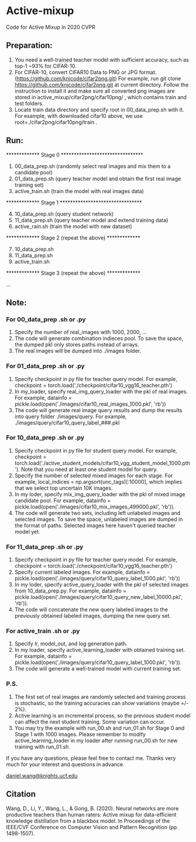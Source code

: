 # Active-mixup
Code for Active Mixup in 2020 CVPR

## Preparation:
1. You need a well-trained teacher model with sufficient accuracy, such as top-1 ~93% for CIFAR-10.
2. For CIFAR-10, convert CIFAR10 Data to PNG or JPG format. (https://github.com/knjcode/cifar2png.git) For example, run git clone https://github.com/knjcode/cifar2png.git at current directory. Follow the instruction to install it and make sure all converted png images are stored in active_mixup/cifar2png/cifar10png/ , which contains train and test folders.
3. Locate train data directory and specify root in 00_data_prep.sh with it. For example, with downloaded cifar10 above, we use root=./cifar2png/cifar10png/train .

## Run:
************* Stage 0 ********************************

1. 00_data_prep.sh (randomly select real images and mix them to a candidate pool)
2. 01_data_prep.sh (query teacher model and obtain the first real image training set)
3. active_train.sh (train the model with real images data)

************* Stage 1 ********************************

4. 10_data_prep.sh (query student network)
5. 11_data_prep.sh (query teacher model and extend training data)
6. active_rain.sh  (train the model with new dataset)

************* Stage 2 (repeat the above) *************

7. 10_data_prep.sh
8. 11_data_prep.sh
9. active_train.sh

************* Stage 3 (repeat the above) *************

...


## Note:
### For 00_data_prep .sh or .py
1. Specify the number of real_images with 1000, 2000, ...
2. The code will generate combination indieces pool. To save the space, the dumped pkl only stores paths instead of arrays.
3. The real images will be dumped into ./images folder.

### For 01_data_prep .sh or .py
1. Specify checkpoint in py file for teacher query model. For example, checkpoint = torch.load('./checkpoint/cifar10_vgg16_teacher.pth')
2. In my_loader, specify real_img_query_loader with the pkl of real images. For example, datainfo = pickle.load(open('./images/cifar10_real_images_1000.pkl', 'rb'))
3. The code will generate real image query results and dump the results into query folder ./images/query. For example, ./images/query/cifar10_query_label_###.pkl  

### For 10_data_prep .sh or .py
1. Specify checkpoint in py file for student query model. For example, checkpoint = torch.load('./active_student_models/cifar10_vgg_student_model_1000.pth'). Note that you need at least one student model for query.
2. Specify the number of selected mixed images for each stage. For example, local_indices = np.argsort(unc_tags)[:10000], which implies that we select top uncertain 10K images. 
3. In my loder, specify mix_img_query_loader with the pkl of mixed image candidate pool. For example,  datainfo = pickle.load(open('./images/cifar10_mix_images_499000.pkl', 'rb')).
4. The code will generate two sets, including left unlabeled images and selected images. To save the space, unlabeled images are dumped in the format of paths. Selected images here haven't queried teacher model yet.

### For 11_data_prep .sh or .py
1. Specify checkpoint in py file for teacher query model. For example, checkpoint = torch.load('./checkpoint/cifar10_vgg16_teacher.pth') 
2. Specify current labeled images. For example, datainfo = pickle.load(open('./images/query/cifar10_query_label_1000.pkl', 'rb')) 
3. In my loder, specify active_query_loader with the pkl of selected images from 10_data_prep.py. For example, datainfo = pickle.load(open('./images/query/cifar10_query_new_label_10000.pkl', 'rb')).
4. The code will concatenate the new query labeled images to the previously obtained labeled images, dumping the new query set. 

### For active_train .sh or .py
1. Specify lr, model_out, and log generation path. 
2. In my loader, specify active_learning_loader with obtained training set. For example, datainfo = pickle.load(open('./images/query/cifar10_query_label_1000.pkl', 'rb')).
3. The code will generate a well-trained model with current training set.

### P.S.
1. The first set of real images are randomly selected and training process is stochastic, so the training accuracies can show variations (maybe +/- 2%).
2. Active learning is an incremental process, so the previous student model can affect the next student training. Some variation can occur.
3. You may try the example with run_00.sh and run_01.sh for Stage 0 and Stage 1 with 1000 images. Please remember to modify active_learning_loader in my loader after running run_00.sh for new training with run_01.sh.

If you have any questions, please feel free to contact me. Thanks very much for your interest and questions in advance.

daniel.wang@knights.ucf.edu

## Citation
Wang, D., Li, Y., Wang, L., & Gong, B. (2020). Neural networks are more productive teachers than human raters: Active mixup for data-efficient knowledge distillation from a blackbox model. In Proceedings of the IEEE/CVF Conference on Computer Vision and Pattern Recognition (pp. 1498-1507).

